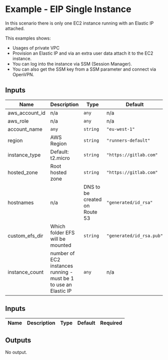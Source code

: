 # Example - EIP Single Instance

In this scenario there is only one EC2 instance running with an Elastic IP attached.

This examples shows:

  - Usages of private VPC
  - Provision an Elastic IP and via an extra user data attach it to the EC2 instance.
  - You can log into the instance via SSM (Session Manager).
  - You can also get the SSM key from a SSM parameter and connect via OpenVPN.

## Inputs

| Name | Description | Type | Default | Required |
|------|-------------|------|---------|:-----:|
| aws\_account\_id | n/a | `any` | n/a | yes |
| aws\_role | n/a | `any` | n/a | yes |
| account\_name | `any` | `string` | `"eu-west-1"` | no |
| region | AWS Region | `string` | `"runners-default"` | no |
| instance_type | Default: t2.micro | `string` | `"https://gitlab.com"` | no |
| hosted_zone | Root hosted zone | `string` | `"https://gitlab.com"` | no |
| hostnames | n/a | DNS to be created on Route 53 | `"generated/id_rsa"` | no |
| custom_efs_dir | Which folder EFS will be mounted | `string` | `"generated/id_rsa.pub"` | no |
| instance_count | number of EC2 instances running - must be 1 to use an Elastic IP | `any` | n/a | yes |

## Inputs

| Name | Description | Type | Default | Required |
|------|-------------|------|---------|:--------:|


## Outputs

No output.
